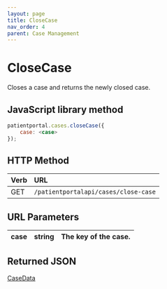 ```yaml
---
layout: page
title: CloseCase
nav_order: 4
parent: Case Management
---
```


# CloseCase

Closes a case and returns the newly closed case.

## JavaScript library method

```javascript
patientportal.cases.closeCase({
    case: <case>
});
```

## HTTP Method

| Verb | URL                                               |
|:-----|:--------------------------------------------------|
| GET | `/patientportalapi/cases/close-case` |

## URL Parameters

| case | string | The key of the case. |
| --- | --- | --- |

## Returned JSON

[CaseData](#_CaseData)
